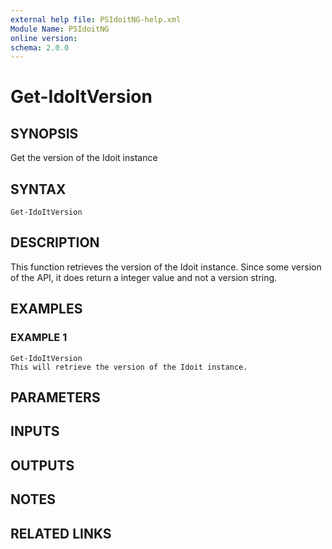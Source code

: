 ```yaml
---
external help file: PSIdoitNG-help.xml
Module Name: PSIdoitNG
online version:
schema: 2.0.0
---
```


# Get-IdoItVersion

## SYNOPSIS
Get the version of the Idoit instance

## SYNTAX

```
Get-IdoItVersion
```

## DESCRIPTION
This function retrieves the version of the Idoit instance.
Since some version of the API, it does return a integer value and not a version string.

## EXAMPLES

### EXAMPLE 1
```
Get-IdoItVersion
This will retrieve the version of the Idoit instance.
```

## PARAMETERS

## INPUTS

## OUTPUTS

## NOTES

## RELATED LINKS
